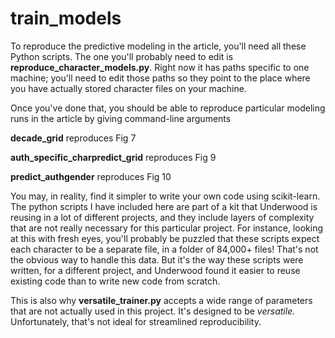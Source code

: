 train_models
============

To reproduce the predictive modeling in the article, you'll need all these Python scripts. The one you'll probably need to edit is **reproduce_character_models.py**. Right now it has paths specific to one machine; you'll need to edit those paths so they point to the place where you have actually stored character files on your machine.

Once you've done that, you should be able to reproduce particular modeling runs in the article by giving command-line arguments

**decade_grid** reproduces Fig 7

**auth_specific_charpredict_grid** reproduces Fig 9

**predict_authgender** reproduces Fig 10

You may, in reality, find it simpler to write your own code using scikit-learn. The python scripts I have included here are part of a kit that Underwood is reusing in a lot of different projects, and they include layers of complexity that are not really necessary for this particular project. For instance, looking at this with fresh eyes, you'll probably be puzzled that these scripts expect each character to be a separate file, in a folder of 84,000+ files! That's not the obvious way to handle this data. But it's the way these scripts were written, for a different project, and Underwood found it easier to reuse existing code than to write new code from scratch.

This is also why **versatile_trainer.py** accepts a wide range of parameters that are not actually used in this project. It's designed to be *versatile.* Unfortunately, that's not ideal for streamlined reproducibility.